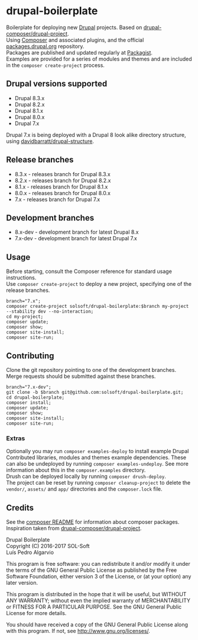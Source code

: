 # drupal-boilerplate
Boilerplate for deploying new [Drupal](https://drupal.org/) projects. Based on [drupal-composer/drupal-project](https://github.com/drupal-composer/drupal-project).  
Using [Composer](https://getcomposer.org/) and associated plugins, and the official [packages.drupal.org](http://drupal-composer.org/) repository.  
Packages are published and updated regularly at [Packagist](https://packagist.org/packages/solsoft/drupal-boilerplate).  
Examples are provided for a series of modules and themes and are included in the `composer create-project` process.

## Drupal versions supported
- Drupal 8.3.x
- Drupal 8.2.x
- Drupal 8.1.x
- Drupal 8.0.x
- Drupal 7.x

Drupal 7.x is being deployed with a Drupal 8 look alike directory structure, using [davidbarratt/drupal-structure](https://github.com/davidbarratt/drupal-structure).

## Release branches
- 8.3.x   - releases branch for Drupal 8.3.x
- 8.2.x   - releases branch for Drupal 8.2.x
- 8.1.x   - releases branch for Drupal 8.1.x
- 8.0.x   - releases branch for Drupal 8.0.x
- 7.x     - releases branch for Drupal 7.x

## Development branches
- 8.x-dev - development branch for latest Drupal 8.x
- 7.x-dev - development branch for latest Drupal 7.x

## Usage
Before starting, consult the Composer reference for standard usage instructions.  
Use `composer create-project` to deploy a new project, specifying one of the release branches.

```
branch="7.x";
composer create-project solsoft/drupal-boilerplate:$branch my-project --stability dev --no-interaction;
cd my-project;
composer update;
composer show;
composer site-install;
composer site-run;
```

## Contributing
Clone the git repository pointing to one of the development branches.  
Merge requests should be submitted against these branches.

```
branch="7.x-dev";
git clone -b $branch git@github.com:solsoft/drupal-boilerplate.git;
cd drupal-boilerplate;
composer install;
composer update;
composer show;
composer site-install;
composer site-run;
```

### Extras
Optionally you may run `composer examples-deploy` to install example Drupal
Contributed libraries, modules and themes example dependencies. These can
also be undeployed by running `composer examples-undeploy`. See more
information about this in the `composer.examples` directory.  
Drush can be deployed locally by running `composer drush-deploy`.  
The project can be reset by running `composer cleanup-project` to delete
the `vendor/`, `assets/` and `app/` directories and the `composer.lock` file.

## Credits
See the [composer README](composer/README.md) for information about composer packages.  
Inspiration taken from [drupal-composer/drupal-project](https://github.com/drupal-composer/drupal-project).

Drupal Boilerplate  
Copyright (C) 2016-2017 SOL-Soft  
Luís Pedro Algarvio

This program is free software: you can redistribute it and/or modify
it under the terms of the GNU General Public License as published by
the Free Software Foundation, either version 3 of the License, or
(at your option) any later version.

This program is distributed in the hope that it will be useful,
but WITHOUT ANY WARRANTY; without even the implied warranty of
MERCHANTABILITY or FITNESS FOR A PARTICULAR PURPOSE.  See the
GNU General Public License for more details.

You should have received a copy of the GNU General Public License
along with this program.  If not, see <http://www.gnu.org/licenses/>.
